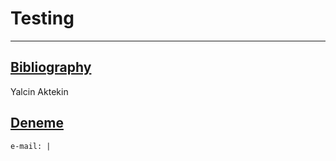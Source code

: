 # Testing
***
## [Bibliography](./bib.html)
Yalcin Aktekin
## [Deneme](./theme.md)
```
e-mail: |
```
